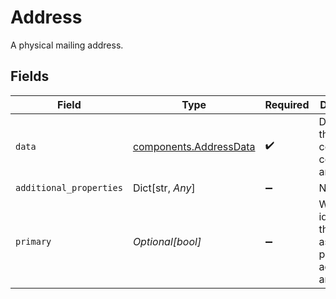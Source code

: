 # Address

A physical mailing address.


## Fields

| Field                                                                     | Type                                                                      | Required                                                                  | Description                                                               |
| ------------------------------------------------------------------------- | ------------------------------------------------------------------------- | ------------------------------------------------------------------------- | ------------------------------------------------------------------------- |
| `data`                                                                    | [components.AddressData](../../models/components/addressdata.md)          | :heavy_check_mark:                                                        | Data about the components comprising an address.                          |
| `additional_properties`                                                   | Dict[str, *Any*]                                                          | :heavy_minus_sign:                                                        | N/A                                                                       |
| `primary`                                                                 | *Optional[bool]*                                                          | :heavy_minus_sign:                                                        | When `true`, identifies the address as the primary address on an account. |
